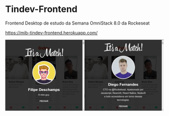 # Tindev-Frontend
 Frontend Desktop de estudo da Semana OmniStack 8.0 da Rockeseat

https://mib-tindev-frontend.herokuapp.com/

![image 1](https://github.com/BrunoS3D/Tindev-Backend/blob/master/images/image01.png)
